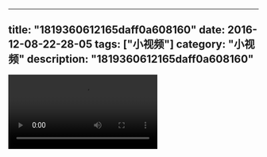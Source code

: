 
---
title: "1819360612165daff0a608160"
date: 2016-12-08-22-28-05
tags: ["小视频"]
category: "小视频"
description: "1819360612165daff0a608160"
---
<video src="http://ohtsqip0g.bkt.clouddn.com/1819360612165daff0a608160.mp4" controls="controls"></video>

